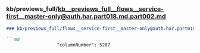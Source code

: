 ### kb/previews_full/kb__previews_full__flows__service-first__master-only@auth.har.part018.md.part002.md

```md
### kb/previews_full/flows__service-first__master-only@auth.har.part018.md (part 002)

```md
                   "columnNumber": 5207
                         
```

```

```
